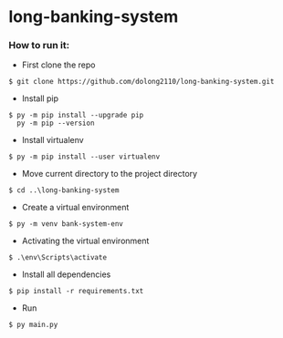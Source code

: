 # long-banking-system


### How to run it:

- First clone the repo

```
$ git clone https://github.com/dolong2110/long-banking-system.git
```

- Install pip

```
$ py -m pip install --upgrade pip
  py -m pip --version
```

- Install virtualenv

```
$ py -m pip install --user virtualenv
```

- Move current directory to the project directory

```
$ cd ..\long-banking-system
```

- Create a virtual environment

```
$ py -m venv bank-system-env
```

- Activating the virtual environment

```
$ .\env\Scripts\activate
```

- Install all dependencies

```
$ pip install -r requirements.txt
```

- Run

```
$ py main.py
```
